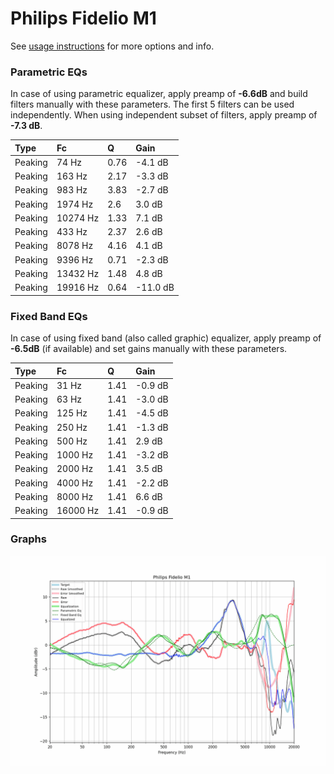 # Philips Fidelio M1
See [usage instructions](https://github.com/jaakkopasanen/AutoEq#usage) for more options and info.

### Parametric EQs
In case of using parametric equalizer, apply preamp of **-6.6dB** and build filters manually
with these parameters. The first 5 filters can be used independently.
When using independent subset of filters, apply preamp of **-7.3 dB**.

| Type    | Fc       |    Q | Gain     |
|:--------|:---------|:-----|:---------|
| Peaking | 74 Hz    | 0.76 | -4.1 dB  |
| Peaking | 163 Hz   | 2.17 | -3.3 dB  |
| Peaking | 983 Hz   | 3.83 | -2.7 dB  |
| Peaking | 1974 Hz  | 2.6  | 3.0 dB   |
| Peaking | 10274 Hz | 1.33 | 7.1 dB   |
| Peaking | 433 Hz   | 2.37 | 2.6 dB   |
| Peaking | 8078 Hz  | 4.16 | 4.1 dB   |
| Peaking | 9396 Hz  | 0.71 | -2.3 dB  |
| Peaking | 13432 Hz | 1.48 | 4.8 dB   |
| Peaking | 19916 Hz | 0.64 | -11.0 dB |

### Fixed Band EQs
In case of using fixed band (also called graphic) equalizer, apply preamp of **-6.5dB**
(if available) and set gains manually with these parameters.

| Type    | Fc       |    Q | Gain    |
|:--------|:---------|:-----|:--------|
| Peaking | 31 Hz    | 1.41 | -0.9 dB |
| Peaking | 63 Hz    | 1.41 | -3.0 dB |
| Peaking | 125 Hz   | 1.41 | -4.5 dB |
| Peaking | 250 Hz   | 1.41 | -1.3 dB |
| Peaking | 500 Hz   | 1.41 | 2.9 dB  |
| Peaking | 1000 Hz  | 1.41 | -3.2 dB |
| Peaking | 2000 Hz  | 1.41 | 3.5 dB  |
| Peaking | 4000 Hz  | 1.41 | -2.2 dB |
| Peaking | 8000 Hz  | 1.41 | 6.6 dB  |
| Peaking | 16000 Hz | 1.41 | -0.9 dB |

### Graphs
![](./Philips%20Fidelio%20M1.png)